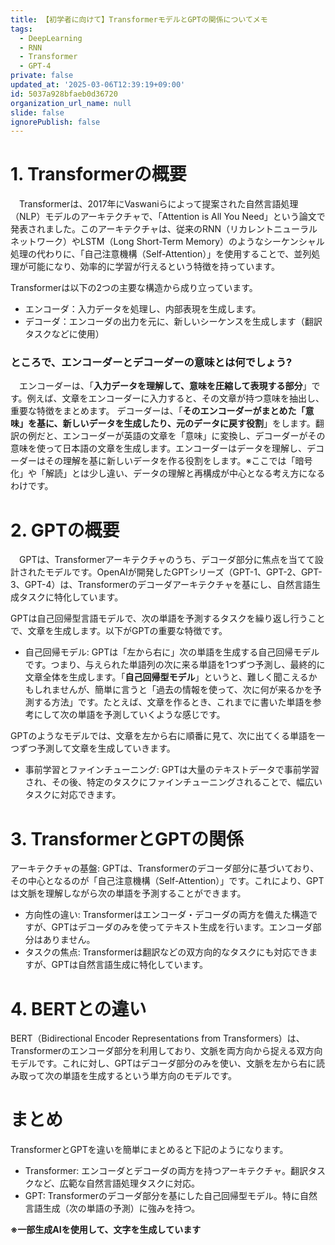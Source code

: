 ```yaml
---
title: 【初学者に向けて】TransformerモデルとGPTの関係についてメモ
tags:
  - DeepLearning
  - RNN
  - Transformer
  - GPT-4
private: false
updated_at: '2025-03-06T12:39:19+09:00'
id: 5037a928bfaeb0d36720
organization_url_name: null
slide: false
ignorePublish: false
---
```

# 1. Transformerの概要

　Transformerは、2017年にVaswaniらによって提案された自然言語処理（NLP）モデルのアーキテクチャで、「Attention is All You Need」という論文で発表されました。このアーキテクチャは、従来のRNN（リカレントニューラルネットワーク）やLSTM（Long Short-Term Memory）のようなシーケンシャル処理の代わりに、「自己注意機構（Self-Attention）」を使用することで、並列処理が可能になり、効率的に学習が行えるという特徴を持っています。

Transformerは以下の2つの主要な構造から成り立っています。

- エンコーダ：入力データを処理し、内部表現を生成します。
- デコーダ：エンコーダの出力を元に、新しいシーケンスを生成します（翻訳タスクなどに使用）

### ところで、エンコーダーとデコーダーの意味とは何でしょう?

　エンコーダーは、「**入力データを理解して、意味を圧縮して表現する部分**」です。例えば、文章をエンコーダーに入力すると、その文章が持つ意味を抽出し、重要な特徴をまとめます。
デコーダーは、「**そのエンコーダーがまとめた「意味」を基に、新しいデータを生成したり、元のデータに戻す役割**」をします。翻訳の例だと、エンコーダーが英語の文章を「意味」に変換し、デコーダーがその意味を使って日本語の文章を生成します。エンコーダーはデータを理解し、デコーダーはその理解を基に新しいデータを作る役割をします。※ここでは「暗号化」や「解読」とは少し違い、データの理解と再構成が中心となる考え方になるわけです。


# 2. GPTの概要

　GPTは、Transformerアーキテクチャのうち、デコーダ部分に焦点を当てて設計されたモデルです。OpenAIが開発したGPTシリーズ（GPT-1、GPT-2、GPT-3、GPT-4）は、Transformerのデコーダアーキテクチャを基にし、自然言語生成タスクに特化しています。

GPTは自己回帰型言語モデルで、次の単語を予測するタスクを繰り返し行うことで、文章を生成します。以下がGPTの重要な特徴です。

- 自己回帰モデル: GPTは「左から右に」次の単語を生成する自己回帰モデルです。つまり、与えられた単語列の次に来る単語を1つずつ予測し、最終的に文章全体を生成します。「**自己回帰型モデル**」というと、難しく聞こえるかもしれませんが、簡単に言うと「過去の情報を使って、次に何が来るかを予測する方法」です。たとえば、文章を作るとき、これまでに書いた単語を参考にして次の単語を予測していくような感じです。

GPTのようなモデルでは、文章を左から右に順番に見て、次に出てくる単語を一つずつ予測して文章を生成していきます。

- 事前学習とファインチューニング: GPTは大量のテキストデータで事前学習され、その後、特定のタスクにファインチューニングされることで、幅広いタスクに対応できます。

# 3. TransformerとGPTの関係

アーキテクチャの基盤: GPTは、Transformerのデコーダ部分に基づいており、その中心となるのが「自己注意機構（Self-Attention）」です。これにより、GPTは文脈を理解しながら次の単語を予測することができます。
    
- 方向性の違い: Transformerはエンコーダ・デコーダの両方を備えた構造ですが、GPTはデコーダのみを使ってテキスト生成を行います。エンコーダ部分はありません。
- タスクの焦点: Transformerは翻訳などの双方向的なタスクにも対応できますが、GPTは自然言語生成に特化しています。

# 4. BERTとの違い

 BERT（Bidirectional Encoder Representations from Transformers）は、Transformerのエンコーダ部分を利用しており、文脈を両方向から捉える双方向モデルです。これに対し、GPTはデコーダ部分のみを使い、文脈を左から右に読み取って次の単語を生成するという単方向のモデルです。

# まとめ
TransformerとGPTを違いを簡単にまとめると下記のようになります。

- Transformer: エンコーダとデコーダの両方を持つアーキテクチャ。翻訳タスクなど、広範な自然言語処理タスクに対応。
- GPT: Transformerのデコーダ部分を基にした自己回帰型モデル。特に自然言語生成（次の単語の予測）に強みを持つ。




**※一部生成AIを使用して、文字を生成しています** 
